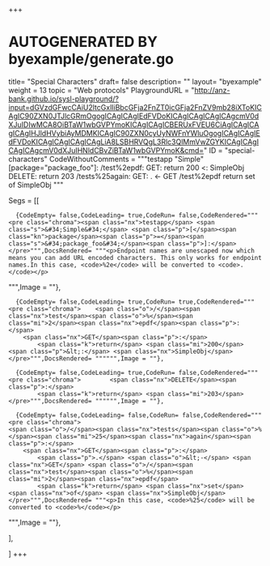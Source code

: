 +++
# AUTOGENERATED BY byexample/generate.go
title= "Special Characters"
draft= false
description= ""
layout= "byexample"
weight = 13
topic = "Web protocols"
PlaygroundURL = "http://anz-bank.github.io/sysl-playground/?input=dGVzdGFwcCAiU2ltcGxlIiBbcGFja2FnZT0icGFja2FnZV9mb28iXToKICAgIC90ZXN0JTJlcGRmOgogICAgICAgIEdFVDoKICAgICAgICAgICAgcmV0dXJuIDIwMCA8OiBTaW1wbGVPYmoKICAgICAgICBERUxFVEU6CiAgICAgICAgICAgIHJldHVybiAyMDMKICAgIC90ZXN0cyUyNWFnYWluOgogICAgICAgIEdFVDoKICAgICAgICAgICAgLiA8LSBHRVQgL3Rlc3QlMmVwZGYKICAgICAgICAgICAgcmV0dXJuIHNldCBvZiBTaW1wbGVPYmoK&cmd="
ID = "special-characters"
CodeWithoutComments = """testapp "Simple" [package="package_foo"]:
    /test%2epdf:
        GET:
            return 200 <: SimpleObj
        DELETE:
            return 203
    /tests%25again:
        GET:
            . <- GET /test%2epdf
            return set of SimpleObj
"""

Segs = [[
  
      {CodeEmpty= false,CodeLeading= true,CodeRun= false,CodeRendered="""<pre class="chroma"><span class="nx">testapp</span> <span class="s">&#34;Simple&#34;</span> <span class="p">[</span><span class="kn">package</span><span class="p">=</span><span class="s">&#34;package_foo&#34;</span><span class="p">]:</span></pre>""",DocsRendered= """<p>Endpoint names are unescaped now which means you can add URL encoded characters. This only works for endpoint names.In this case, <code>%2e</code> will be converted to <code>.</code></p>
""",Image = ""},

      {CodeEmpty= false,CodeLeading= true,CodeRun= true,CodeRendered="""<pre class="chroma">    <span class="o">/</span><span class="nx">test</span><span class="o">%</span><span class="mi">2</span><span class="nx">epdf</span><span class="p">:</span>
        <span class="nx">GET</span><span class="p">:</span>
            <span class="k">return</span> <span class="mi">200</span> <span class="p">&lt;:</span> <span class="nx">SimpleObj</span></pre>""",DocsRendered= """""",Image = ""},

      {CodeEmpty= false,CodeLeading= true,CodeRun= false,CodeRendered="""<pre class="chroma">        <span class="nx">DELETE</span><span class="p">:</span>
            <span class="k">return</span> <span class="mi">203</span></pre>""",DocsRendered= """""",Image = ""},

      {CodeEmpty= false,CodeLeading= false,CodeRun= false,CodeRendered="""<pre class="chroma">
    <span class="o">/</span><span class="nx">tests</span><span class="o">%</span><span class="mi">25</span><span class="nx">again</span><span class="p">:</span>
        <span class="nx">GET</span><span class="p">:</span>
            <span class="p">.</span> <span class="o">&lt;-</span> <span class="nx">GET</span> <span class="o">/</span><span class="nx">test</span><span class="o">%</span><span class="mi">2</span><span class="nx">epdf</span>
            <span class="k">return</span> <span class="nx">set</span> <span class="nx">of</span> <span class="nx">SimpleObj</span></pre>""",DocsRendered= """<p>In this case, <code>%25</code> will be converted to <code>%</code></p>
""",Image = ""},


],

]
+++

